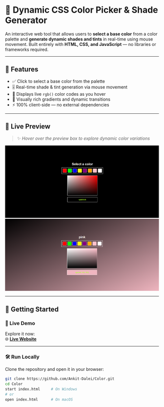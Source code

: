 # 🎨 Dynamic CSS Color Picker & Shade Generator

An interactive web tool that allows users to **select a base color** from a color palette and **generate dynamic shades and tints** in real-time using mouse movement. Built entirely with **HTML, CSS, and JavaScript** — no libraries or frameworks required.

---

## 📌 Features

- ✅ Click to select a base color from the palette  
- 🎚️ Real-time shade & tint generation via mouse movement  
- 🧠 Displays live `rgb()` color codes as you hover  
- 🌈 Visually rich gradients and dynamic transitions  
- ⚡ 100% client-side — no external dependencies  

---

## 📸 Live Preview

> ✨ *Hover over the preview box to explore dynamic color variations*

![Color Picker Preview](image/image.png)
![Color Picker Interaction](image/image1.png)

---

## 🚀 Getting Started

### 🔗 Live Demo

Explore it now:  
🌐 **<a href='https://ankit-dalei.github.io/Color/](https://color-tau-two.vercel.app/'>Live Website</a>**

---

### 🛠️ Run Locally

Clone the repository and open it in your browser:

```bash
git clone https://github.com/Ankit-Dalei/Color.git
cd Color
start index.html     # On Windows
# or
open index.html      # On macOS
